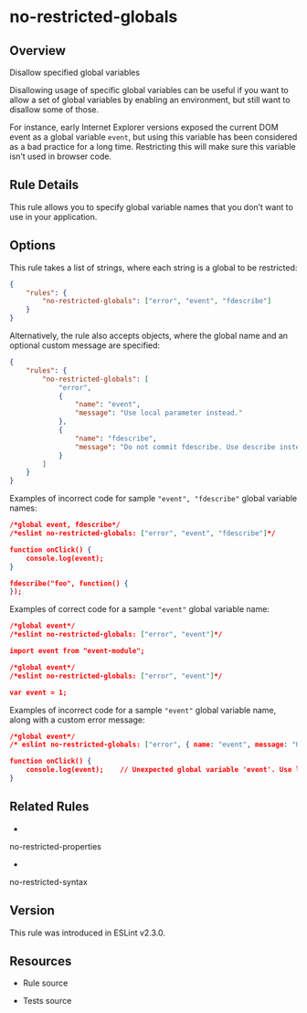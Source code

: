 

# no-restricted-globals
## Overview

Disallow specified global variables

Disallowing usage of specific global variables can be useful if you want to allow a set of global
variables by enabling an environment, but still want to disallow some of those.

For instance, early Internet Explorer versions exposed the current DOM event as a global variable
`event`, but using this variable has been considered as a bad practice for a long time. Restricting
this will make sure this variable isn’t used in browser code.

## Rule Details

This rule allows you to specify global variable names that you don’t want to use in your application.

## Options

This rule takes a list of strings, where each string is a global to be restricted:


```json
{
    "rules": {
        "no-restricted-globals": ["error", "event", "fdescribe"]
    }
}
```

Alternatively, the rule also accepts objects, where the global name and an optional custom message are specified:


```json
{
    "rules": {
        "no-restricted-globals": [
            "error",
            {
                "name": "event",
                "message": "Use local parameter instead."
            },
            {
                "name": "fdescribe",
                "message": "Do not commit fdescribe. Use describe instead."
            }
        ]
    }
}
```

Examples of incorrect code for sample `"event", "fdescribe"` global variable names:


```json
/*global event, fdescribe*/
/*eslint no-restricted-globals: ["error", "event", "fdescribe"]*/

function onClick() {
    console.log(event);
}

fdescribe("foo", function() {
});
```

Examples of correct code for a sample `"event"` global variable name:


```json
/*global event*/
/*eslint no-restricted-globals: ["error", "event"]*/

import event from "event-module";
```



```json
/*global event*/
/*eslint no-restricted-globals: ["error", "event"]*/

var event = 1;
```

Examples of incorrect code for a sample `"event"` global variable name, along with a custom error message:


```json
/*global event*/
/* eslint no-restricted-globals: ["error", { name: "event", message: "Use local parameter instead." }] */

function onClick() {
    console.log(event);    // Unexpected global variable 'event'. Use local parameter instead.
}
```


## Related Rules


- 
no-restricted-properties 

- 
no-restricted-syntax 

## Version

This rule was introduced in ESLint v2.3.0.

## Resources


- Rule source 

- Tests source 

